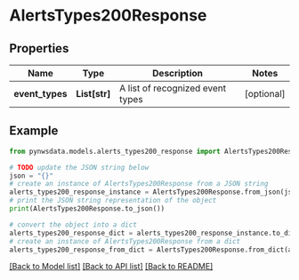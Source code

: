 # AlertsTypes200Response


## Properties

Name | Type | Description | Notes
------------ | ------------- | ------------- | -------------
**event_types** | **List[str]** | A list of recognized event types | [optional] 

## Example

```python
from pynwsdata.models.alerts_types200_response import AlertsTypes200Response

# TODO update the JSON string below
json = "{}"
# create an instance of AlertsTypes200Response from a JSON string
alerts_types200_response_instance = AlertsTypes200Response.from_json(json)
# print the JSON string representation of the object
print(AlertsTypes200Response.to_json())

# convert the object into a dict
alerts_types200_response_dict = alerts_types200_response_instance.to_dict()
# create an instance of AlertsTypes200Response from a dict
alerts_types200_response_from_dict = AlertsTypes200Response.from_dict(alerts_types200_response_dict)
```
[[Back to Model list]](../README.md#documentation-for-models) [[Back to API list]](../README.md#documentation-for-api-endpoints) [[Back to README]](../README.md)


